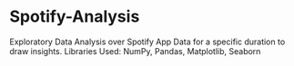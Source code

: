 # Spotify-Analysis
 Exploratory Data Analysis over Spotify App Data for a specific duration to draw insights.
 Libraries Used: NumPy, Pandas, Matplotlib, Seaborn
